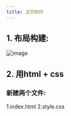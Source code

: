 ```yaml
---
title: 主页制作
---
```


## 1. 布局构建:
<!--more-->
![image](http://ys-c.ys168.com/580434732/i5L5H4666GMN6FlduldW/buju.png)

## 2. 用html + css 
### 新建两个文件:
1.index.html
2.style.css
